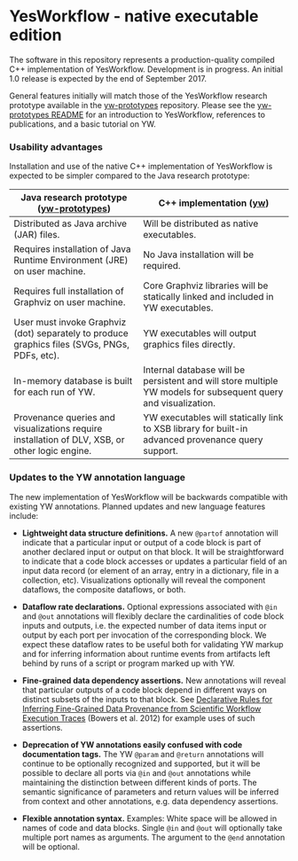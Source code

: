 # YesWorkflow - native executable edition

The software in this repository represents a production-quality compiled C++ implementation of YesWorkflow.  Development is in progress.  An initial 1.0 release is expected by the end of September 2017.

General features initially will match those of the YesWorkflow research prototype
available in the [yw-prototypes](https://github.com/yesworkflow-org/yw-prototypes) repository.
Please see the [yw-prototypes README](https://github.com/yesworkflow-org/yw-prototypes/blob/master/README.md) for an introduction to YesWorkflow, references to publications, and a basic tutorial on YW.

### Usability advantages

Installation and use of the native C++ implementation of YesWorkflow is expected to be simpler compared to the Java research prototype:

Java research prototype ([yw-prototypes](https://github.com/yesworkflow-org/yw-prototypes)) | C++ implementation ([yw]())
----------------------------------------|------------------------
Distributed as Java archive (JAR) files. | Will be distributed as native executables.
Requires installation of Java Runtime Environment (JRE) on user machine. | No Java installation will be required.
Requires full installation of Graphviz on user machine. | Core Graphviz libraries will be statically linked and included in YW executables.
User must invoke Graphviz (dot) separately to produce graphics files (SVGs, PNGs, PDFs, etc). | YW executables will output graphics files directly.
In-memory database is built for each run of YW. | Internal database will be persistent and will store multiple YW models for subsequent query and visualization.
Provenance queries and visualizations require installation of DLV, XSB, or other logic engine. | YW executables will statically link to XSB library for built-in advanced provenance query support.

### Updates to the YW annotation language

The new implementation of YesWorkflow will be backwards compatible with existing YW annotations. Planned updates and new language features include:

* **Lightweight data structure definitions.** A new `@partof` annotation will indicate that a particular input or output of a code block is part of another declared input or output on that block.  It will be straightforward to indicate that a code block accesses or updates a particular field of an input data record (or element of an array, entry in a dictionary, file in a collection, etc).  Visualizations optionally will reveal the component dataflows, the composite dataflows, or both.

* **Dataflow rate declarations.**  Optional expressions associated with `@in` and `@out` annotations will flexibly declare the cardinalities of code block inputs and outputs, i.e. the expected number of data items input or output by each port per invocation of the corresponding block.  We expect these dataflow rates to be useful both for validating YW markup and for inferring information about runtime events from artifacts left behind by runs of a script or program marked up with YW.

* **Fine-grained data dependency assertions.**  New annotations will reveal that particular outputs of a code block depend in different ways on distinct subsets of the inputs to that block.  See [Declarative Rules for Inferring Fine-Grained Data Provenance from Scientific Workflow Execution Traces](https://link.springer.com/chapter/10.1007%2F978-3-642-34222-6_7) (Bowers et al. 2012) for example uses of such assertions.

* **Deprecation of YW annotations easily confused with code documentation tags.**  The YW `@param` and `@return` annotations will continue to be optionally recognized and supported, but it will be possible to declare all ports via `@in` and `@out` annotations while maintaining the distinction between different kinds of ports.  The semantic significance of parameters and return values will be inferred from context and other annotations, e.g. data dependency assertions.

* **Flexible annotation syntax.**  Examples:  White space will be allowed in names of code and data blocks. Single `@in` and `@out` will optionally take multiple port names as arguments. The argument to the `@end` annotation will be optional.